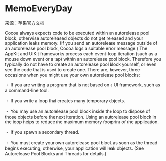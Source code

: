 # MemoEveryDay

来源：苹果官方文档

Cocoa always expects code to be executed within an autorelease pool block, otherwise autoreleased objects do not get released and your application leaks memory. 
(If you send an autorelease message outside of an autorelease pool block, Cocoa logs a suitable error message.)
The AppKit and UIKit frameworks process each event-loop iteration (such as a mouse down event or a tap) within an autorelease pool block.
Therefore you typically do not have to create an autorelease pool block yourself, or even see the code that is used to create one.
There are, however, three occasions when you might use your own autorelease pool blocks:

  ・ If you are writing a program that is not based on a UI framework, such as a command-line tool.

  ・ If you write a loop that creates many temporary objects.

  ・ You may use an autorelease pool block inside the loop to dispose of those objects before the next iteration. Using an autorelease pool block in the loop helps to reduce the maximum memory footprint of the application.

  ・ If you spawn a secondary thread.

  ・ You must create your own autorelease pool block as soon as the thread begins executing; otherwise, your application will leak objects. (See Autorelease Pool Blocks and Threads for details.)

